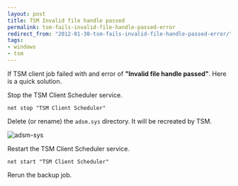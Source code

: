 ```yaml
---
layout: post
title: TSM Invalid file handle passed
permalink: tsm-fails-invalid-file-handle-passed-error
redirect_from: "2012-01-30-tsm-fails-invalid-file-handle-passed-error/"
tags:
- windows
- tsm
---
```


If TSM client job failed with and error of **"Invalid file handle passed"**. Here is a quick solution.

Stop the TSM Client Scheduler service.

	net stop "TSM Client Scheduler"

Delete (or rename) the `adsm.sys` directory. It will be recreated by TSM.

![adsm-sys](/content/img/adsm-sys.png)

Restart the TSM Client Scheduler service.

	net start "TSM Client Scheduler"

Rerun the backup job.

